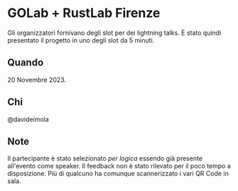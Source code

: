 # GOLab + RustLab Firenze

Gli organizzatori fornivano degli slot per dei lightning talks. È stato quindi presentato il progetto in uno degli slot da 5 minuti.

## Quando

20 Novembre 2023.

## Chi

@davideimola

## Note

Il partecipante è stato selezionato _per logica_ essendo già presente all'evento come speaker.
Il feedback non è stato rilevato per il poco tempo a disposizione. Più di qualcuno ha comunque scannerizzato i vari QR Code in sala.
